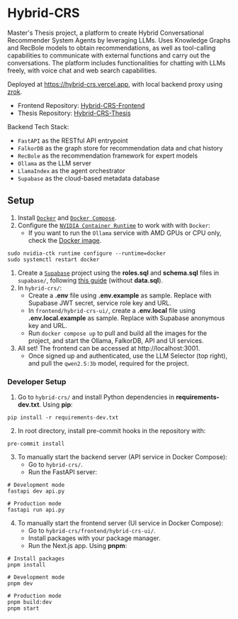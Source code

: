 # Hybrid-CRS
Master's Thesis project, a platform to create Hybrid Conversational Recommender System Agents by leveraging LLMs. Uses Knowledge Graphs and RecBole models to obtain recommendations, as well as tool-calling capabilities to communicate with external functions and carry out the conversations. The platform includes functionalities for chatting with LLMs freely, with voice chat and web search capabilities.

Deployed at https://hybrid-crs.vercel.app, with local backend proxy using [zrok](https://zrok.io/).

- Frontend Repository: [Hybrid-CRS-Frontend](https://github.com/Acervans/Hybrid-CRS-Frontend)
- Thesis Repository: [Hybrid-CRS-Thesis](https://github.com/Acervans/Hybrid-CRS-Thesis)

Backend Tech Stack:
- `FastAPI` as the RESTful API entrypoint
- `FalkorDB` as the graph store for recommendation data and chat history
- `RecBole` as the recommendation framework for expert models
- `Ollama` as the LLM server
- `LlamaIndex` as the agent orchestrator
- `Supabase` as the cloud-based metadata database

## Setup
1. Install [`Docker`](https://www.docker.com/get-started/) and [`Docker Compose`](https://docs.docker.com/compose/).
2. Configure the [`NVIDIA Container Runtime`](https://docs.nvidia.com/datacenter/cloud-native/container-toolkit/latest/install-guide.html#configuring-docker) to work with with `Docker`:
   - If you want to run the `Ollama` service with AMD GPUs or CPU only, check the [Docker image](https://hub.docker.com/r/ollama/ollama#ollama-docker-image).
```shell
sudo nvidia-ctk runtime configure --runtime=docker
sudo systemctl restart docker
```
1. Create a [`Supabase`](https://supabase.com/) project using the __roles.sql__ and __schema.sql__ files in `supabase/`, following [this guide](https://supabase.com/docs/guides/platform/migrating-within-supabase/backup-restore#restore-backup-using-cli) (without __data.sql__).
2. In `hybrid-crs/`:
   - Create a __.env__ file using __.env.example__ as sample. Replace with Supabase JWT secret, service role key and URL.
   - In `frontend/hybrid-crs-ui/`, create a __.env.local__ file using __.env.local.example__ as sample. Replace with Supabase anonymous key and URL.
   - Run `docker compose up` to pull and build all the images for the project, and start the Ollama, FalkorDB, API and UI services.
3. All set! The frontend can be accessed at http://localhost:3001.
   - Once signed up and authenticated, use the LLM Selector (top right), and pull the `qwen2.5:3b` model, required for the project.

### Developer Setup
1. Go to `hybrid-crs/` and install Python dependencies in __requirements-dev.txt__. Using __pip__:
```shell
pip install -r requirements-dev.txt
```
2. In root directory, install pre-commit hooks in the repository with:
```shell
pre-commit install
```
3. To manually start the backend server (API service in Docker Compose):
   - Go to `hybrid-crs/`.
   - Run the FastAPI server:
```shell
# Development mode
fastapi dev api.py
```
```shell
# Production mode
fastapi run api.py
```
4. To manually start the frontend server (UI service in Docker Compose):
   - Go to `hybrid-crs/frontend/hybrid-crs-ui/`.
   - Install packages with your package manager.
   - Run the Next.js app. Using __pnpm__:
```shell
# Install packages
pnpm install
```
```shell
# Development mode
pnpm dev
```
```shell
# Production mode
pnpm build:dev
pnpm start
```
